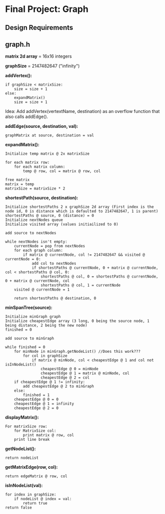 # Final Project: Graph

## Design Requirements

## graph.h

**matrix 2d array** = 16x16 integers

**graphSize** = 2147482647 ("infinity")

**addVertex():**

    if graphSize < matrixSize:
        size = size + 1
    else:
        expandMatrix()
        size = size + 1

Idea: Add addVertex(vertextName, destination) as an overflow function that also calls addEdge().

**addEdge(source, destination, val):**

    graphMatrix at source, destination = val

**expandMatrix():**

    Initialize temp matrix @ 2x matrixSize

    for each matrix row:
        for each matrix column:
            temp @ row, col = matrix @ row, col

    free matrix
    matrix = temp
    matrixSize = matrixSize * 2


**shortestPath(source, destination):**

    Initialize shortestPaths 2 x graphSize 2d array (First index is the node id, 0 is distance which is defaulted to 2147482647, 1 is parent)
    shortestPaths @ source, 0 (distance) = 0
    Initialize nextNodes queue
    Initialize visited array (values initiailized to 0)

    add source to nextNodes

    while nextNodes isn't empty:
        currentNode = pop from nextNodes
        for each graph column:
            if matrix @ currentNode, col != 2147482647 && visited @ currentNode = 0:
                add col to nextNodes
                if shortestPaths @ currentNode, 0 + matrix @ currentNode, col < shortestPaths @ col, 0:
                    shortestPaths @ col, 0 = shortestPaths @ currentNode, 0 + matrix @ currentNode, col
                    shortestPaths @ col, 1 = currentNode
        visited @ currentNode = 1

        return shortestPaths @ destination, 0

**minSpanTree(source):**

    Initialize minGraph graph
    Initialize cheapestEdge array (3 long, 0 being the source node, 1 being distance, 2 being the new node)
    finished = 0

    add source to minGraph

    while finished = 0
        for minNode in minGraph.getNodeList() //Does this work???
            for col in graphSize
                if matrix @ minNode, col < cheapestEdge @ 1 and col not isInNodeList()
                    cheapestEdge @ 0 = minNode
                    cheapestEdge @ 1 = matrix @ minNode, col
                    cheapestEdge @ 2 = col
        if cheapestEdge @ 1 != infinity:
            add cheapestEdge @ 2 to minGraph
        else:
            finished = 1
        cheapestEdge @ 0 = 0
        cheapestEdge @ 1 = infinity
        cheapestEdge @ 2 = 0

**displayMatrix():**

    For matrixSize row:
        for MatrixSize col:
            print matrix @ row, col
        print line break

**getNodeList():**

    return nodeList

**getMatrixEdge(row, col):**

    return edgeMatrix @ row, col

**isInNodeList(val):**

    for index in graphSize:
        if nodeList @ index = val:
            return true
    return false